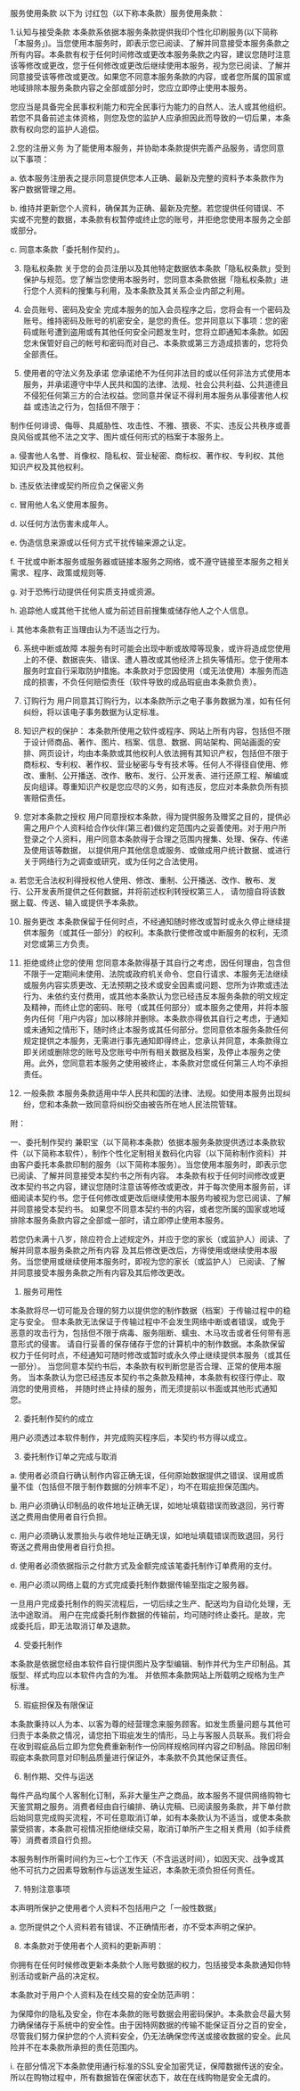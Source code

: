 服务使用条款
以下为 讨红包（以下称本条款）服务使用条款：

1.认知与接受条款
本条款系依据本服务条款提供我印个性化印刷服务(以下简称「本服务」)。当您使用本服务时，即表示您已阅读、了解并同意接受本服务条款之所有内容。本条款有权于任何时间修改或更改本服务条款之内容，建议您随时注意该等修改或更改，您于任何修改或更改后继续使用本服务，视为您已阅读、了解并同意接受该等修改或更改。如果您不同意本服务条款的内容，或者您所属的国家或地域排除本服务条款内容之全部或部分时，您应立即停止使用本服务。

您应当是具备完全民事权利能力和完全民事行为能力的自然人、法人或其他组织。若您不具备前述主体资格，则您及您的监护人应承担因此而导致的一切后果，本条款有权向您的监护人追偿。

2.您的注册义务
为了能使用本服务，并协助本条款提供完善产品服务，请您同意以下事项：

a. 依本服务注册表之提示同意提供您本人正确、最新及完整的资料予本条款作为客户数据管理之用。

b. 维持并更新您个人资料，确保其为正确、最新及完整。若您提供任何错误、不实或不完整的数据，本条款有权暂停或终止您的账号，并拒绝您使用本服务之全部或部分。

c. 同意本条款「委托制作契约」。

3. 隐私权条款
关于您的会员注册以及其他特定数据依本条款「隐私权条款」受到保护与规范。您了解当您使用本服务时，您同意本条款依据「隐私权条款」进行您个人资料的搜集与利用，及本条款及其关系企业内部之利用。

4. 会员账号、密码及安全
完成本服务的加入会员程序之后，您将会有一个密码及账号。维持密码及账号的机密安全，是您的责任。您并同意以下事项：您的密码或账号遭到盗用或有其他任何安全问题发生时，您将立即通知本条款。如因您未保管好自己的帐号和密码而对自己、本条款或第三方造成损害的，您将负全部责任。

5. 使用者的守法义务及承诺
您承诺绝不为任何非法目的或以任何非法方式使用本服务，并承诺遵守中华人民共和国的法律、法规、社会公共利益、公共道德且不侵犯任何第三方的合法权益。您同意并保证不得利用本服务从事侵害他人权益 或违法之行为，包括但不限于：

制作任何诽谤、侮辱、具威胁性、攻击性、不雅、猥亵、不实、违反公共秩序或善良风俗或其他不法之文字、图片或任何形式的档案于本服务上。

a. 侵害他人名誉、肖像权、隐私权、营业秘密、商标权、著作权、专利权、其他知识产权及其他权利。

b. 违反依法律或契约所应负之保密义务

c. 冒用他人名义使用本服务。

d. 以任何方法伤害未成年人。

e. 伪造信息来源或以任何方式干扰传输来源之认定。

f. 干扰或中断本服务或服务器或链接本服务之网络，或不遵守链接至本服务之相关需求、程序、政策或规则等.

g. 对于恐怖行动提供任何实质支持或资源。

h. 追踪他人或其他干扰他人或为前述目前搜集或储存他人之个人信息。

i. 其他本条款有正当理由认为不适当之行为。

6. 系统中断或故障
本服务有时可能会出现中断或故障等现象，或许将造成您使用上的不便、数据丧失、错误、遭人篡改或其他经济上损失等情形。您于使用本服务时宜自行采取防护措施。本条款对于您因使用（或无法使用）本服务而造成的损害，不负任何赔偿责任（软件导致的成品瑕疵由本条款负责）。

7. 订购行为
用户同意其订购行为，以本条款所示之电子事务数据为准，如有任何纠纷，将以该电子事务数据为认定标准。

8. 知识产权的保护：
本条款所使用之软件或程序、网站上所有内容，包括但不限于设计师商品、著作、图片、档案、信息、数据、网站架构、网站画面的安排、网页设计，均由本条款或其他权利人依法拥有其知识产权，包括但不限于商标权、专利权、著作权、营业秘密与专有技术等。任何人不得径自使用、修改、重制、公开播送、改作、散布、发行、公开发表、进行还原工程、解编或反向组译。尊重知识产权是您应尽的义务，如有违反，您应对本条款负所有损害赔偿责任。

9. 您对本条款之授权
用户同意授权本条款，得为提供服务及赠奖之目的，提供必需之用户个人资料给合作伙伴(第三者)做约定范围内之妥善使用。对于用户所登录之个人资料，用户同意本条款得于合理之范围内搜集、处理、保存、传递及使用该等数据， 以提供用户其他信息或服务、或做成用户统计数据、或进行关于网络行为之调查或研究，或为任何之合法使用。

a. 若您无合法权利得授权他人使用、修改、重制、公开播送、改作、散布、发行、公开发表所提供之任何数据，并将前述权利转授权第三人， 请勿擅自将该数据上载、传送、输入或提供予本条款。

10. 服务更改
本条款保留于任何时点，不经通知随时修改或暂时或永久停止继续提供本服务（或其任一部分）的权利。本条款行使修改或中断服务的权利，无须对您或第三方负责。

11. 拒绝或终止您的使用
您同意本条款得基于其自行之考虑，因任何理由，包含但不限于一定期间未使用、法院或政府机关命令、您自行请求、本服务无法继续或服务内容实质更改、无法预期之技术或安全因素或问题、您所为诈欺或违法行为、未依约支付费用，或其他本条款认为您已经违反本服务条款的明文规定及精神，而终止您的密码、账号（或其任何部分）或本服务之使用，并将本服务内任何「用户内容」加以移除并删除。本条款亦得依其自行之考虑，于通知或未通知之情形下，随时终止本服务或其任何部分。您同意依本服务条款任何规定提供之本服务，无需进行事先通知即得终止，您承认并同意，本条款得立即关闭或删除您的账号及您账号中所有相关数据及档案，及停止本服务之使用。此外，您同意若本服务之使用被终止，本条款对您或任何第三人均不承担责任。

12. 一般条款
本服务条款适用中华人民共和国的法律、法规。如使用本服务出现纠纷，您和本条款一致同意将纠纷交由被告所在地人民法院管辖。

附：

一、委托制作契约
兼职宝（以下简称本条款）依据本服务条款提供透过本条款软件（以下简称本软件），制作个性化定制相关数码化内容（以下简称制作资料）并由客户委托本条款印制的服务（以下简称本服务）。当您使用本服务时，即表示您已阅读、了解并同意接受本契约书之所有内容。 本条款有权于任何时间修改或更改本契约书之内容，建议您随时注意该等修改或更改，并于每次使用本服务前，详细阅读本契约书。您于任何修改或更改后继续使用本服务均被视为您已阅读、了解并同意接受本契约书。 如果您不同意本契约书的内容，或者您所属的国家或地域排除本服务条款内容之全部或一部时，请立即停止使用本服务。

若您仍未满十八岁，除应符合上述规定外，并应于您的家长（或监护人）阅读、了解并同意本服务条款之所有内容 及其后修改更改后，方得使用或继续使用本服务。当您使用或继续使用本服务时，即视为您的家长（或监护人） 已阅读、了解并同意接受本服务条款之所有内容及其后修改更改。

1. 服务可用性

本条款将尽一切可能及合理的努力以提供您的制作数据（档案）于传输过程中的稳定与安全。 但本条款无法保证于传输过程中不会发生网络中断或者错误，或免于恶意的攻击行为，包括但不限于病毒、服务阻断、蠕虫、木马攻击或者任何带有恶意形式的侵害。 请自行妥善的保存储存于您的计算机中的制作数据。本条款保留权力于任何时点，不经通知可随时修改或暂时或永久停止继续提供本服务（或其任一部分）。 当您同意本契约书后，本条款有权判断您是否合理、正常的使用本服务。 当本条款认为您已经违反本契约书之条款及精神，本条款有权径行停止、取消您的使用资格， 并随时终止持续的服务，而无须提前以书面或其他形式通知您。

2. 委托制作契约的成立

用户必须透过本软件制作，并完成购买程序后，本契约书方得以成立。

3. 委托制作订单之完成与取消

a. 使用者必须自行确认制作内容正确无误，任何原始数据提供之错误、误用或质量不佳（包括但不限于制作数据的分辨率不足），均不在瑕疵担保范围内。

b. 用户必须确认印制品的收件地址正确无误，如地址填载错误而致退回，另行寄送之费用由使用者自行负担。

c. 用户必须确认发票抬头与收件地址正确无误，如地址填载错误而致退回，另行寄送之费用由使用者自行负担。

d. 使用者必须依据指示之付款方式及金额完成该笔委托制作订单费用的支付。

e. 用户必须以网络上载的方式完成委托制作数据传输至指定之服务器。

一旦用户完成委托制作的购买流程后，一切后续之生产、配送均为自动化处理，无法中途取消。 用户在完成委托制作数据的传输前，均可随时终止委托。是故，完成委托后，即无法取消订单及退款。

4. 受委托制作

本条款是依据您经由本软件自行提供图片及字型编辑、制作并代为生产印制品。其版型、样式均应以本软件内含的为准。 并依照本条款网站上所载明之规格为生产标淮。

5. 瑕疵担保及有限保证

本条款秉持以人为本、以客为尊的经营理念来服务顾客。如发生质量问题与其他可归责于本条款之情况，请您拍下瑕疵发生的情形，马上与客服人员联系。我们将会在收到瑕疵品后立即为您免费重新制作一份同样规格同样内容之印制品。除因印制瑕疵本条款同意对印制品质量进行保证外，本条款不负其他保证责任。

6. 制作期、交件与运送

每件产品均属个人客制化订制，系非大量生产之商品，故本服务不提供网络购物七天鉴赏期之服务。消费者经由自行编排、确认完稿、已阅读服务条款，并下单付款后始同意完成购买流程，不可任意取消订单，如有本条款认为不适当，或使本条款蒙受损害，本条款可视情况拒绝继续交易，取消订单所产生之相关费用（如手续费等）消费者须自行负担。

本服务制作所需时间约为三~七个工作天（不含运送时间），如因天灾、战争或其他不可抗力之因素导致制作与运送发生延迟，本条款无须负担任何责任。

7. 特别注意事项

本声明所保护之使用者个人资料不包括用户之「一般性数据」

a. 您所提供之个人资料若有错误、不正确情形者，亦不受本声明之保护。

8. 本条款对于使用者个人资料的更新声明：

你拥有在任何时候修改更新本条款个人账号数据的权力，包括接受本条款通知你特别活动或新产品的决定权。

本条款对于用户个人资料及在线交易的安全防范声明：

为保障你的隐私及安全，你在本条款的账号数据会用密码保护。本条款会尽最大努力确保储存于系统中的安全性。由于因特网数据的传输不能保证百分之百的安全，尽管我们努力保护您的个人资料安全，仍无法确保您传送或接收数据的安全。此风险并不在本条款所承担的责任范围内。

i. 在部分情况下本条款使用通行标准的SSL安全加密凭证，保障数据传送的安全。所以在购物过程中，所有数据皆在保密状态下，故在在线购物是安全无虞的。



